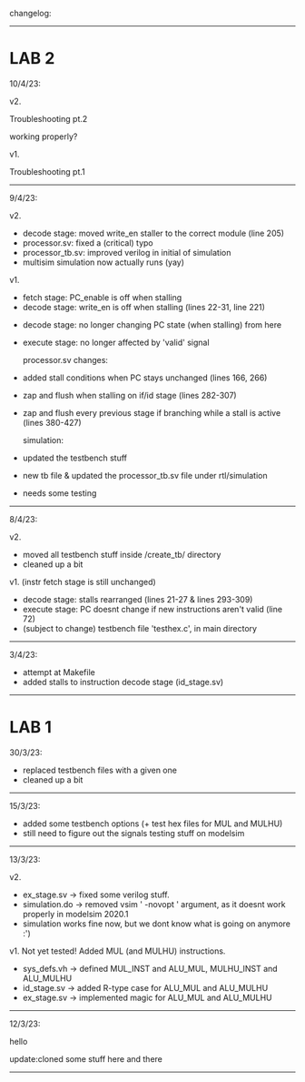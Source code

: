 changelog:
--- --- ---

# LAB 2 #

10/4/23:

v2.

Troubleshooting pt.2

  working properly?

v1.

Troubleshooting pt.1

--- --- ---

9/4/23:

v2.

+ decode stage:		moved write_en staller to the correct module (line 205)
+ processor.sv:		fixed a (critical) typo
+ processor_tb.sv:	improved verilog in initial of simulation
+ multisim simulation now actually runs (yay)

v1.

+ fetch stage:		PC_enable is off when stalling
+ decode stage:		write_en is off when stalling (lines 22-31, line 221)

- decode stage: 	no longer changing PC state (when stalling) from here
- execute stage:	no longer affected by 'valid' signal

	processor.sv changes:

+ added stall conditions when PC stays unchanged (lines 166, 266)
+ zap and flush when stalling on if/id stage (lines 282-307)
+ zap and flush every previous stage if branching while a stall is active (lines 380-427)

	simulation:

+ updated the testbench stuff
+ new tb file & updated the processor_tb.sv file under rtl/simulation
+ needs some testing

--- --- ---

8/4/23:

v2.
+ moved all testbench stuff inside /create_tb/ directory
+ cleaned up a bit

v1.
(instr fetch stage is still unchanged)
+ decode stage: stalls rearranged (lines 21-27 & lines 293-309)
+ execute stage: PC doesnt change if new instructions aren't valid (line 72)
+ (subject to change) testbench file 'testhex.c', in main directory

--- --- ---

3/4/23:

+ attempt at Makefile
+ added stalls to instruction decode stage (id_stage.sv)

--- --- ---

# LAB 1 #

30/3/23:

+ replaced testbench files with a given one
+ cleaned up a bit

--- --- ---

15/3/23:

+ added some testbench options (+ test hex files for MUL and MULHU)
+ still need to figure out the signals testing stuff on modelsim

--- --- ---
13/3/23:

v2.
+ ex_stage.sv -> fixed some verilog stuff.
+ simulation.do -> removed vsim ' -novopt ' argument, as it doesnt work properly in modelsim 2020.1
+ simulation works fine now, but we dont know what is going on anymore :')


v1.
Not yet tested!
Added MUL (and MULHU) instructions.

+ sys_defs.vh -> defined MUL_INST and ALU_MUL, MULHU_INST and ALU_MULHU
+ id_stage.sv -> added R-type case for ALU_MUL and ALU_MULHU
+ ex_stage.sv -> implemented magic for ALU_MUL and ALU_MULHU

--- --- ---

12/3/23:

hello

update:cloned some stuff here and there

--- --- ---